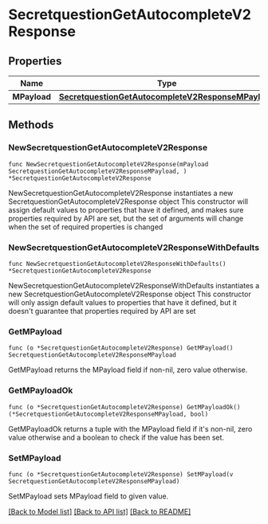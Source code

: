 # SecretquestionGetAutocompleteV2Response

## Properties

Name | Type | Description | Notes
------------ | ------------- | ------------- | -------------
**MPayload** | [**SecretquestionGetAutocompleteV2ResponseMPayload**](SecretquestionGetAutocompleteV2ResponseMPayload.md) |  | 

## Methods

### NewSecretquestionGetAutocompleteV2Response

`func NewSecretquestionGetAutocompleteV2Response(mPayload SecretquestionGetAutocompleteV2ResponseMPayload, ) *SecretquestionGetAutocompleteV2Response`

NewSecretquestionGetAutocompleteV2Response instantiates a new SecretquestionGetAutocompleteV2Response object
This constructor will assign default values to properties that have it defined,
and makes sure properties required by API are set, but the set of arguments
will change when the set of required properties is changed

### NewSecretquestionGetAutocompleteV2ResponseWithDefaults

`func NewSecretquestionGetAutocompleteV2ResponseWithDefaults() *SecretquestionGetAutocompleteV2Response`

NewSecretquestionGetAutocompleteV2ResponseWithDefaults instantiates a new SecretquestionGetAutocompleteV2Response object
This constructor will only assign default values to properties that have it defined,
but it doesn't guarantee that properties required by API are set

### GetMPayload

`func (o *SecretquestionGetAutocompleteV2Response) GetMPayload() SecretquestionGetAutocompleteV2ResponseMPayload`

GetMPayload returns the MPayload field if non-nil, zero value otherwise.

### GetMPayloadOk

`func (o *SecretquestionGetAutocompleteV2Response) GetMPayloadOk() (*SecretquestionGetAutocompleteV2ResponseMPayload, bool)`

GetMPayloadOk returns a tuple with the MPayload field if it's non-nil, zero value otherwise
and a boolean to check if the value has been set.

### SetMPayload

`func (o *SecretquestionGetAutocompleteV2Response) SetMPayload(v SecretquestionGetAutocompleteV2ResponseMPayload)`

SetMPayload sets MPayload field to given value.



[[Back to Model list]](../README.md#documentation-for-models) [[Back to API list]](../README.md#documentation-for-api-endpoints) [[Back to README]](../README.md)


